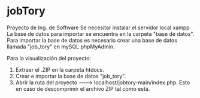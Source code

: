 # jobTory
Proyecto de Ing. de Software
Se necesitar instalar el servidor local xampp
La base de datos para importar se encuentra en la carpeta "base de datos".
Para importar la base de datos es necesario crear una base de datos llamada "job_tory" en mySQL phpMyAdmin.

Para la visualización del proyecto:
1. Extraer el .ZIP en la carpeta htdocs.
2. Crear e importar la base de datos "job_tory".
3. Abrir la ruta del proyecto ---> localhost/jobtory-main/index.php. Esto en caso de descomprimir el archivo ZIP tal como está.
